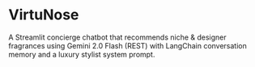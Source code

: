 # VirtuNose
A Streamlit concierge chatbot that recommends niche &amp; designer fragrances using Gemini 2.0 Flash (REST) with LangChain conversation memory and a luxury stylist system prompt.
